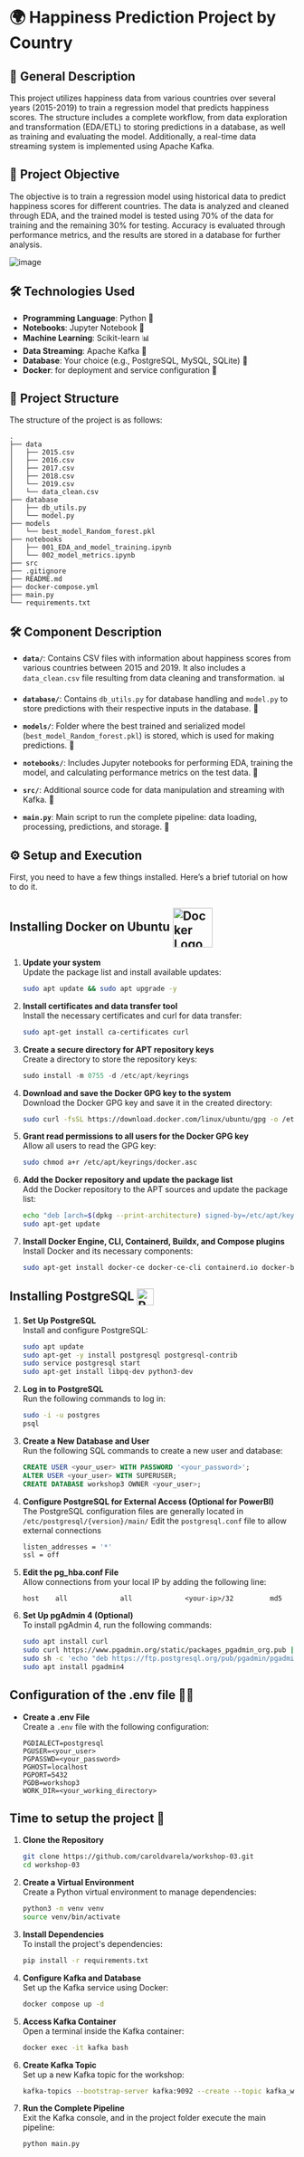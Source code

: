 # 🌍 Happiness Prediction Project by Country

## 📜 General Description

This project utilizes happiness data from various countries over several years (2015-2019) to train a regression model that predicts happiness scores. The structure includes a complete workflow, from data exploration and transformation (EDA/ETL) to storing predictions in a database, as well as training and evaluating the model. Additionally, a real-time data streaming system is implemented using Apache Kafka.

## 🎯 Project Objective

The objective is to train a regression model using historical data to predict happiness scores for different countries. The data is analyzed and cleaned through EDA, and the trained model is tested using 70% of the data for training and the remaining 30% for testing. Accuracy is evaluated through performance metrics, and the results are stored in a database for further analysis.

![image](https://github.com/caroldvarela/images/blob/main/workshop3.png)

## 🛠️ Technologies Used

- **Programming Language**: Python 🐍
- **Notebooks**: Jupyter Notebook 📓
- **Machine Learning**: Scikit-learn 📊
- **Data Streaming**: Apache Kafka 📡
- **Database**: Your choice (e.g., PostgreSQL, MySQL, SQLite) 💾
- **Docker**: for deployment and service configuration 🐳

## 📂 Project Structure

The structure of the project is as follows:

```plaintext
.
├── data
│   ├── 2015.csv
│   ├── 2016.csv
│   ├── 2017.csv
│   ├── 2018.csv
│   └── 2019.csv
│   └── data_clean.csv
├── database
│   ├── db_utils.py
│   └── model.py
├── models
│   └── best_model_Random_forest.pkl
├── notebooks
│   ├── 001_EDA_and_model_training.ipynb
│   └── 002_model_metrics.ipynb
├── src
├── .gitignore
├── README.md
├── docker-compose.yml
├── main.py
└── requirements.txt
```

## 🛠️ Component Description

- **`data/`**: Contains CSV files with information about happiness scores from various countries between 2015 and 2019. It also includes a `data_clean.csv` file resulting from data cleaning and transformation. 📊
  
- **`database/`**: Contains `db_utils.py` for database handling and `model.py` to store predictions with their respective inputs in the database. 💾

- **`models/`**: Folder where the best trained and serialized model (`best_model_Random_forest.pkl`) is stored, which is used for making predictions. 🤖

- **`notebooks/`**: Includes Jupyter notebooks for performing EDA, training the model, and calculating performance metrics on the test data. 📓

- **`src/`**: Additional source code for data manipulation and streaming with Kafka. 🔄

- **`main.py`**: Main script to run the complete pipeline: data loading, processing, predictions, and storage. 🚀

## ⚙️ Setup and Execution

First, you need to have a few things installed. Here’s a brief tutorial on how to do it.

## Installing Docker on Ubuntu <img src="https://upload.wikimedia.org/wikipedia/commons/7/79/Docker_%28container_engine%29_logo.png" alt="Docker Logo" width="70" style="vertical-align: middle;"/>


1. **Update your system**  
   Update the package list and install available updates:
   ```bash
   sudo apt update && sudo apt upgrade -y

2. **Install certificates and data transfer tool**  
   Install the necessary certificates and curl for data transfer:
   ```bash
   sudo apt-get install ca-certificates curl

3. **Create a secure directory for APT repository keys**  
   Create a directory to store the repository keys:
   ```sql
   sudo install -m 0755 -d /etc/apt/keyrings
   
4. **Download and save the Docker GPG key to the system**  
   Download the Docker GPG key and save it in the created directory:
   
   ```bash
   sudo curl -fsSL https://download.docker.com/linux/ubuntu/gpg -o /etc/apt/keyrings/docker.asc
   
5. **Grant read permissions to all users for the Docker GPG key**  
   Allow all users to read the GPG key:
   ```bash
   sudo chmod a+r /etc/apt/keyrings/docker.asc

6. **Add the Docker repository and update the package list**  
   Add the Docker repository to the APT sources and update the package list:
   ```bash
   echo "deb [arch=$(dpkg --print-architecture) signed-by=/etc/apt/keyrings/docker.asc] https://download.docker.com/linux/ubuntu $(. /etc/os-release && echo "$VERSION_CODENAME") stable" | sudo tee /etc/apt/sources.list.d/docker.list > /dev/null
   sudo apt-get update
   
7. **Install Docker Engine, CLI, Containerd, Buildx, and Compose plugins**  
   Install Docker and its necessary components:
   ```bash
   sudo apt-get install docker-ce docker-ce-cli containerd.io docker-buildx-plugin docker-compose-plugin

## Installing PostgreSQL <img src="https://upload.wikimedia.org/wikipedia/commons/thumb/2/29/Postgresql_elephant.svg/200px-Postgresql_elephant.svg.png" alt="PostgreSQL Logo" width="30" style="vertical-align: middle;"/>

1. **Set Up PostgreSQL**  
   Install and configure PostgreSQL:
   ```bash
   sudo apt update
   sudo apt-get -y install postgresql postgresql-contrib
   sudo service postgresql start
   sudo apt-get install libpq-dev python3-dev

2. **Log in to PostgreSQL**  
   Run the following commands to log in:
   ```bash
   sudo -i -u postgres
   psql

3. **Create a New Database and User**  
   Run the following SQL commands to create a new user and database:
   ```sql
   CREATE USER <your_user> WITH PASSWORD '<your_password>';
   ALTER USER <your_user> WITH SUPERUSER;
   CREATE DATABASE workshop3 OWNER <your_user>;
   
4. **Configure PostgreSQL for External Access (Optional for PowerBI)**  
   The PostgreSQL configuration files are generally located in `/etc/postgresql/{version}/main/`
   Edit the `postgresql.conf` file to allow external connections
   
   ```bash
   listen_addresses = '*'
   ssl = off
   
5. **Edit the pg_hba.conf File**  
   Allow connections from your local IP by adding the following line:
   ```plaintext
   host    all             all             <your-ip>/32         md5

6. **Set Up pgAdmin 4 (Optional)**  
   To install pgAdmin 4, run the following commands:
   ```bash
   sudo apt install curl
   sudo curl https://www.pgadmin.org/static/packages_pgadmin_org.pub | sudo apt-key add
   sudo sh -c 'echo "deb https://ftp.postgresql.org/pub/pgadmin/pgadmin4/apt/$(lsb_release -cs) pgadmin4 main" > /etc/apt/sources.list.d/pgadmin4.list && apt update'
   sudo apt install pgadmin4

## Configuration of the .env file 📂✨

- **Create a .env File**  
   Create a `.env` file with the following configuration:
   ```plaintext
   PGDIALECT=postgresql
   PGUSER=<your_user>
   PGPASSWD=<your_password>
   PGHOST=localhost
   PGPORT=5432
   PGDB=workshop3
   WORK_DIR=<your_working_directory>

## Time to setup the project 🚀

1. **Clone the Repository**
   ```bash
   git clone https://github.com/caroldvarela/workshop-03.git
   cd workshop-03
   
2. **Create a Virtual Environment**  
   Create a Python virtual environment to manage dependencies:
   ```bash
   python3 -m venv venv
   source venv/bin/activate

3. **Install Dependencies**  
   To install the project's dependencies:
   ```bash
   pip install -r requirements.txt

4. **Configure Kafka and Database**  
   Set up the Kafka service using Docker:
   ```bash
   docker compose up -d

5. **Access Kafka Container**  
   Open a terminal inside the Kafka container:
   ```bash
   docker exec -it kafka bash

6. **Create Kafka Topic**  
   Set up a new Kafka topic for the workshop:
   ```bash
   kafka-topics --bootstrap-server kafka:9092 --create --topic kafka_workshop3
   
7. **Run the Complete Pipeline**  
   Exit the Kafka console, and in the project folder execute the main pipeline:
   ```bash
   python main.py


